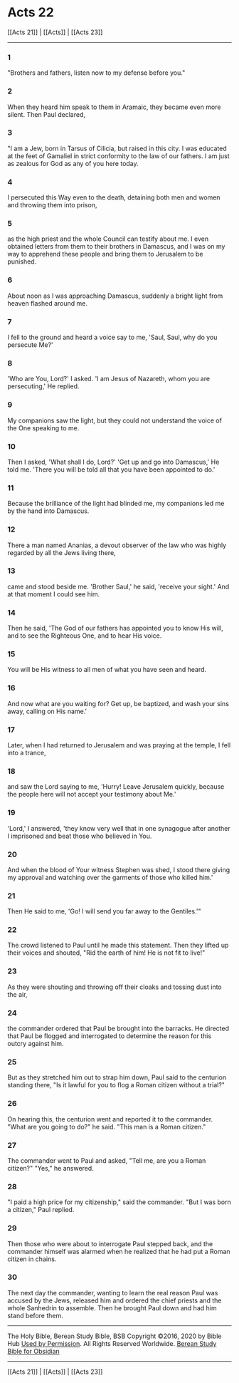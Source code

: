 # Acts 22

[[Acts 21]] | [[Acts]] | [[Acts 23]]

---

### 1
"Brothers and fathers, listen now to my defense before you."

### 2
When they heard him speak to them in Aramaic, they became even more silent. Then Paul declared,

### 3
"I am a Jew, born in Tarsus of Cilicia, but raised in this city. I was educated at the feet of Gamaliel in strict conformity to the law of our fathers. I am just as zealous for God as any of you here today.

### 4
I persecuted this Way even to the death, detaining both men and women and throwing them into prison,

### 5
as the high priest and the whole Council can testify about me. I even obtained letters from them to their brothers in Damascus, and I was on my way to apprehend these people and bring them to Jerusalem to be punished.

### 6
About noon as I was approaching Damascus, suddenly a bright light from heaven flashed around me.

### 7
I fell to the ground and heard a voice say to me, 'Saul, Saul, why do you persecute Me?'

### 8
'Who are You, Lord?' I asked. 'I am Jesus of Nazareth, whom you are persecuting,' He replied.

### 9
My companions saw the light, but they could not understand the voice of the One speaking to me.

### 10
Then I asked, 'What shall I do, Lord?' 'Get up and go into Damascus,' He told me. 'There you will be told all that you have been appointed to do.'

### 11
Because the brilliance of the light had blinded me, my companions led me by the hand into Damascus.

### 12
There a man named Ananias, a devout observer of the law who was highly regarded by all the Jews living there,

### 13
came and stood beside me. 'Brother Saul,' he said, 'receive your sight.' And at that moment I could see him.

### 14
Then he said, 'The God of our fathers has appointed you to know His will, and to see the Righteous One, and to hear His voice.

### 15
You will be His witness to all men of what you have seen and heard.

### 16
And now what are you waiting for? Get up, be baptized, and wash your sins away, calling on His name.'

### 17
Later, when I had returned to Jerusalem and was praying at the temple, I fell into a trance,

### 18
and saw the Lord saying to me, 'Hurry! Leave Jerusalem quickly, because the people here will not accept your testimony about Me.'

### 19
'Lord,' I answered, 'they know very well that in one synagogue after another I imprisoned and beat those who believed in You.

### 20
And when the blood of Your witness Stephen was shed, I stood there giving my approval and watching over the garments of those who killed him.'

### 21
Then He said to me, 'Go! I will send you far away to the Gentiles.'"

### 22
The crowd listened to Paul until he made this statement. Then they lifted up their voices and shouted, "Rid the earth of him! He is not fit to live!"

### 23
As they were shouting and throwing off their cloaks and tossing dust into the air,

### 24
the commander ordered that Paul be brought into the barracks. He directed that Paul be flogged and interrogated to determine the reason for this outcry against him.

### 25
But as they stretched him out to strap him down, Paul said to the centurion standing there, "Is it lawful for you to flog a Roman citizen without a trial?"

### 26
On hearing this, the centurion went and reported it to the commander. "What are you going to do?" he said. "This man is a Roman citizen."

### 27
The commander went to Paul and asked, "Tell me, are you a Roman citizen?" "Yes," he answered.

### 28
"I paid a high price for my citizenship," said the commander. "But I was born a citizen," Paul replied.

### 29
Then those who were about to interrogate Paul stepped back, and the commander himself was alarmed when he realized that he had put a Roman citizen in chains.

### 30
The next day the commander, wanting to learn the real reason Paul was accused by the Jews, released him and ordered the chief priests and the whole Sanhedrin to assemble. Then he brought Paul down and had him stand before them.

---

The Holy Bible, Berean Study Bible, BSB
Copyright ©2016, 2020 by Bible Hub
[Used by Permission](https://berean.bible/terms.htm). All Rights Reserved Worldwide.
[Berean Study Bible for Obsidian](https://github.com/gapmiss/berean-study-bible-for-obsidian)

---

[[Acts 21]] | [[Acts]] | [[Acts 23]]

